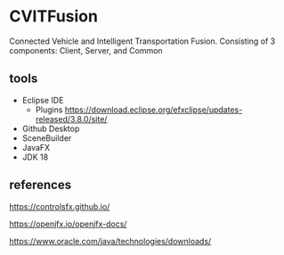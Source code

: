 # CVITFusion
Connected Vehicle and Intelligent Transportation Fusion.  Consisting of 3 components:  Client, Server, and Common

## tools
- Eclipse IDE
  - Plugins https://download.eclipse.org/efxclipse/updates-released/3.8.0/site/
- Github Desktop
- SceneBuilder
- JavaFX
- JDK 18

## references

https://controlsfx.github.io/

https://openjfx.io/openjfx-docs/

https://www.oracle.com/java/technologies/downloads/
